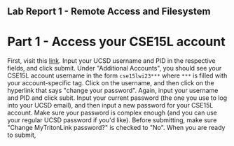 ## Lab Report 1 - Remote Access and Filesystem

# Part 1 - Access your CSE15L account

First, visit this [link](https://sdacs.ucsd.edu/~icc/index.php). Input your UCSD username and PID in the respective fields, and click submit. Under "Additional Accounts", you should see your CSE15L account username in the form `cse15lwi23***` where `***` is filled with your account-specific tag. Click on the username, and then click on the hyperlink that says "change your password". Again, input your username and PID and click subit. Input your current password (the one you use to log into your UCSD email), and then input a new password for your CSE15L account. Make sure your password is complex enough (and you can use your regular UCSD password if you'd like). Before submitting, make sure "Change MyTritonLink password?" is checked to "No". When you are ready to submit,
